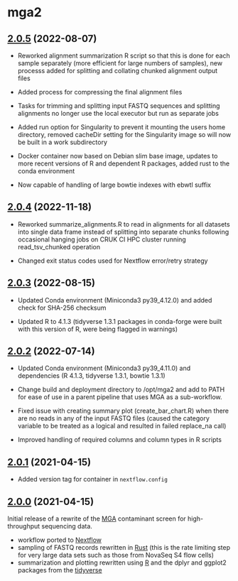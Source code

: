 # mga2

## [2.0.5](https://github.com/crukci-bioinformatics/mga2/releases/tag/2.0.4) (2022-08-07)

* Reworked alignment summarization R script so that this is done for each sample separately (more efficient for large numbers of samples), new processs added for splitting and collating chunked alignment output files

* Added process for compressing the final alignment files

* Tasks for trimming and splitting input FASTQ sequences and splitting alignments no longer use the local executor but run as separate jobs

* Added run option for Singularity to prevent it mounting the users home directory, removed cacheDir setting for the Singularity image so will now be built in a work subdirectory

* Docker container now based on Debian slim base image, updates to more recent versions of R and dependent R packages, added rust to the conda environment

* Now capable of handling of large bowtie indexes with ebwtl suffix

## [2.0.4](https://github.com/crukci-bioinformatics/mga2/releases/tag/2.0.4) (2022-11-18)

* Reworked summarize_alignments.R to read in alignments for all datasets into single data frame instead of splitting into separate chunks following occasional hanging jobs on CRUK CI HPC cluster running read_tsv_chunked operation

* Changed exit status codes used for Nextflow error/retry strategy

## [2.0.3](https://github.com/crukci-bioinformatics/mga2/releases/tag/2.0.3) (2022-08-15)

* Updated Conda environment (Miniconda3 py39_4.12.0) and added check for SHA-256 checksum

* Updated R to 4.1.3 (tidyverse 1.3.1 packages in conda-forge were built with this version of R, were being flagged in warnings)

## [2.0.2](https://github.com/crukci-bioinformatics/mga2/releases/tag/2.0.2) (2022-07-14)

* Updated Conda environment (Miniconda3 py39_4.11.0) and dependencies (R 4.1.3, tidyverse 1.3.1, bowtie 1.3.1)

* Change build and deployment directory to /opt/mga2 and add to PATH for ease of use in a parent pipeline that uses MGA as a sub-workflow.

* Fixed issue with creating summary plot (create_bar_chart.R) when there are no reads in any of the input FASTQ files (caused the category variable to be treated as a logical and resulted in failed replace_na call)

* Improved handling of required columns and column types in R scripts

## [2.0.1](https://github.com/crukci-bioinformatics/mga2/releases/tag/2.0.1) (2021-04-15)

* Added version tag for container in `nextflow.config`

## [2.0.0](https://github.com/crukci-bioinformatics/mga2/releases/tag/2.0.0) (2021-04-15)

Initial release of a rewrite of the [MGA](https://github.com/crukci-bioinformatics/MGA)
contaminant screen for high-throughput sequencing data.

* workflow ported to [Nextflow](https://www.nextflow.io)
* sampling of FASTQ records rewritten in [Rust](https://www.rust-lang.org) (this is the rate limiting step for very large data sets such as those from NovaSeq S4 flow cells)
* summarization and plotting rewritten using [R](https://cran.r-project.org) and the dplyr and ggplot2 packages from the [tidyverse](https://www.tidyverse.org)

